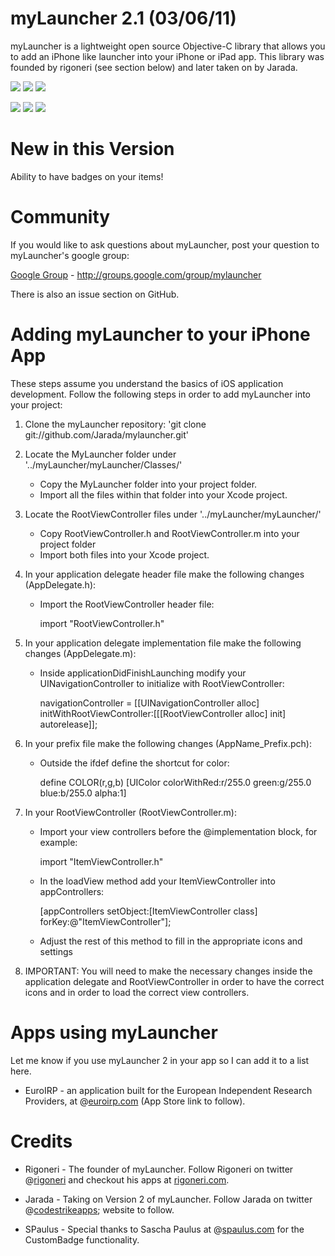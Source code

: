 myLauncher 2.1 (03/06/11)
===========================

myLauncher is a lightweight open source Objective-C library that allows you to add an iPhone like launcher into your iPhone or iPad app. This library was founded by rigoneri (see section below) and later taken on by Jarada.

[![](http://img713.imageshack.us/img713/6910/mylauncher2iphone1.th.png)](http://imageshack.us/photo/my-images/713/mylauncher2iphone1.png/)
[![](http://img219.imageshack.us/img219/5528/mylauncher2iphone2.th.png)](http://imageshack.us/photo/my-images/219/mylauncher2iphone2.png/)
[![](http://img689.imageshack.us/img689/6515/mylauncher2iphone3.th.png)](http://imageshack.us/photo/my-images/689/mylauncher2iphone3.png/)

[![](http://img705.imageshack.us/img705/5830/mylauncher2ipad1.th.png)](http://imageshack.us/photo/my-images/705/mylauncher2ipad1.png/)
[![](http://img21.imageshack.us/img21/4773/mylauncher2ipad2.th.png)](http://imageshack.us/photo/my-images/21/mylauncher2ipad2.png/)
[![](http://img862.imageshack.us/img862/3370/mylauncher2ipad3.th.png)](http://imageshack.us/photo/my-images/862/mylauncher2ipad3.png/)

New in this Version
===================

Ability to have badges on your items!

Community
=========

If you would like to ask questions about myLauncher, post your question to myLauncher's google group: 

[Google Group][] - http://groups.google.com/group/mylauncher

There is also an issue section on GitHub.

Adding myLauncher to your iPhone App
====================================

These steps assume you understand the basics of iOS application development.
Follow the following steps in order to add myLauncher into your project:

1. Clone the myLauncher repository: 'git clone git://github.com/Jarada/mylauncher.git'

2. Locate the MyLauncher folder under '../myLauncher/myLauncher/Classes/' 
	* Copy the MyLauncher folder into your project folder.
 	* Import all the files within that folder into your Xcode project.

3. Locate the RootViewController files under '../myLauncher/myLauncher/'
	* Copy RootViewController.h and RootViewController.m into your project folder
	* Import both files into your Xcode project.

4. In your application delegate header file make the following changes (AppDelegate.h):
	* Import the RootViewController header file:
		
		import "RootViewController.h"
		
5. In your application delegate implementation file make the following changes (AppDelegate.m):	
	* Inside applicationDidFinishLaunching modify your UINavigationController to initialize with RootViewController:
		
		navigationController = [[UINavigationController alloc] initWithRootViewController:[[[RootViewController alloc] init] autorelease]];
		
6. In your prefix file make the following changes (AppName_Prefix.pch):	
	* Outside the ifdef define the shortcut for color:
	
		define COLOR(r,g,b) [UIColor colorWithRed:r/255.0 green:g/255.0 blue:b/255.0 alpha:1]
		
7. In your RootViewController (RootViewController.m):
	* Import your view controllers before the @implementation block, for example:
	
		import "ItemViewController.h"
		
	* In the loadView method add your ItemViewController into appControllers:
	
		[appControllers setObject:[ItemViewController class] forKey:@"ItemViewController"];
		
	* Adjust the rest of this method to fill in the appropriate icons and settings
	
8. IMPORTANT: You will need to make the necessary changes inside the application delegate and RootViewController in order to have the correct icons and in order to load the correct view controllers. 

Apps using myLauncher
=====================

Let me know if you use myLauncher 2 in your app so I can add it to a list here.

* EuroIRP - an application built for the European Independent Research Providers, at @[euroirp.com][] (App Store link to follow).

Credits
=======
* Rigoneri - The founder of myLauncher. Follow Rigoneri on twitter @[rigoneri][] and checkout his apps at [rigoneri.com][].

* Jarada - Taking on Version 2 of myLauncher. Follow Jarada on twitter @[codestrikeapps][]; website to follow.

* SPaulus - Special thanks to Sascha Paulus at @[spaulus.com][] for the CustomBadge functionality.

[myLauncher Demo Video]: http://www.youtube.com/watch?v=D6SVYLfAO-Q
[Google Group]: http://groups.google.com/group/mylauncher
[euroirp.com]: http://www.euroirp.com/
[rigoneri]: http://www.twitter.com/rigoneri
[rigoneri.com]: http://www.rigoneri.com
[codestrikeapps]: http://www.twitter.com/codestrikeapps
[spaulus.com]: http://www.spaulus.com/

